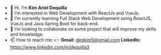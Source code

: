 - 👋 Hi, I’m <b>Kim Ariel Dequilla</b>
- 👀 I’m interested in Web Development with ReactJs and VueJs.
- 🌱 I’m currently learning Full Stack Web Development using ReactJS, VueJs and Java Spring Boot for back-end.
- 💞️ I’m looking to collaborate on some project that will improve my skills and knowledge.
- 📫 How to reach me: :point_right: <b>Gmail:</b> deqkim5@gmail.com <b>LinkedIn:</b> https://www.linkedin.com/in/dequilla3

<!---
dequilla3/dequilla3 is a ✨ special ✨ repository because its `README.md` (this file) appears on your GitHub profile.
You can click the Preview link to take a look at your changes.
--->
